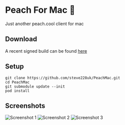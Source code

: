 # Peach For Mac 🍑
Just another peach.cool client for mac

## Download

A recent signed build can be found [here](http://sht.tl/cIWt2U)

## Setup

````
git clone https://github.com/steve228uk/PeachMac.git
cd PeachMac
git submodule update --init
pod install
`````

## Screenshots

![Screenshot 1](http://sht.tl/AJdLaB)
![Screenshot 2](http://sht.tl/Ghj6Qc)
![Screenshot 3](http://sht.tl/TSVwTI)

